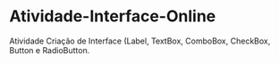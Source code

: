 # Atividade-Interface-Online
Atividade Criação de Interface (Label, TextBox, ComboBox, CheckBox, Button e RadioButton.
